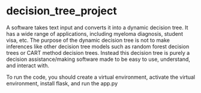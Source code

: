 # decision_tree_project

A software takes text input and converts it into a dynamic decision tree. It has a wide range of applications, including myeloma diagnosis, student visa, etc. The purpose of the dynamic decision tree is not to make inferences like other decision tree models such as random forest decision trees or CART method decision trees. Instead this decision tree is purely a decision assistance/making software made to be easy to use, understand, and interact with.


To run the code, you should create a virtual environment, activate the virtual environment, install flask, and run the app.py
